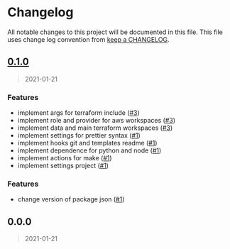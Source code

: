 # Changelog

All notable changes to this project will be documented in this file. This file uses change log convention from [keep a CHANGELOG](http://keepachangelog.com/en/0.3.0/).


<a name="0.1.0"></a>
## [0.1.0](https://github.com/hadenlabs/terraform-aws-workspaces/compare/0.0.0...0.1.0)

> 2021-01-21

### Features

* implement args for terraform include ([#3](https://github.com/hadenlabs/terraform-aws-workspaces/issues/3))
* implement role and provider for aws workspaces ([#3](https://github.com/hadenlabs/terraform-aws-workspaces/issues/3))
* implement data and main terraform workspaces ([#3](https://github.com/hadenlabs/terraform-aws-workspaces/issues/3))
* implement settings for prettier syntax ([#1](https://github.com/hadenlabs/terraform-aws-workspaces/issues/1))
* implement hooks git and templates readme ([#1](https://github.com/hadenlabs/terraform-aws-workspaces/issues/1))
* implement dependence for python and node ([#1](https://github.com/hadenlabs/terraform-aws-workspaces/issues/1))
* implement actions for make ([#1](https://github.com/hadenlabs/terraform-aws-workspaces/issues/1))
* implement settings project ([#1](https://github.com/hadenlabs/terraform-aws-workspaces/issues/1))

### Features

* change version of package json ([#1](https://github.com/hadenlabs/terraform-aws-workspaces/issues/1))


<a name="0.0.0"></a>
## 0.0.0

> 2021-01-21

